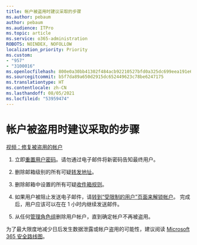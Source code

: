 ```yaml
---
title: 帐户被盗用时建议采取的步骤
ms.author: pebaum
author: pebaum
ms.audience: ITPro
ms.topic: article
ms.service: o365-administration
ROBOTS: NOINDEX, NOFOLLOW
localization_priority: Priority
ms.custom:
- "957"
- "3100016"
ms.openlocfilehash: 800e0a30bb41302f484acb92210527bfd0a325dc699eea191e6eb0a3d1d4419f
ms.sourcegitcommit: b5f7da89a650d2915dc652449623c78be6247175
ms.translationtype: HT
ms.contentlocale: zh-CN
ms.lasthandoff: 08/05/2021
ms.locfileid: "53959474"
---
```

# <a name="recommended-steps-to-take-if-an-account-is-compromised"></a>帐户被盗用时建议采取的步骤

[视频：修复被盗用的帐户](https://www.microsoft.com/videoplayer/embed/RE2jvOb?pid=ocpVideo0-innerdiv-oneplayer&amp;postJsllMsg=true&amp;maskLevel=20&amp;autoplay=true)
  
1. 立即[重置用户密码](https://docs.microsoft.com/microsoft-365/admin/add-users/reset-passwords)。请勿通过电子邮件将新密码告知最终用户。

2. 删除邮箱级别的所有可疑[转发地址](https://docs.microsoft.com/microsoft-365/admin/email/configure-email-forwarding)。

3. 删除邮箱中设置的所有可疑[收件箱规则](https://support.office.com/article/1433E3A0-7FB0-4999-B536-50E05CB67FED)。

4. 如果用户被阻止发送电子邮件，请[转到“受限制的用户”页面来解锁帐户](https://protection.office.com/?hash=/restrictedusers)。 完成后，用户应该可以在在 1 小时内继续发送邮件。

5. 从任何[管理角色组](https://docs.microsoft.com/microsoft-365/admin/add-users/assign-admin-roles)删除用户帐户，直到确定帐户不再被盗用。

为了最大限度地减少日后发生数据泄露或帐户盗用的可能性，建议阅读 [Microsoft 365 安全路线图](https://docs.microsoft.com//office365/securitycompliance/security-roadmap)。
  